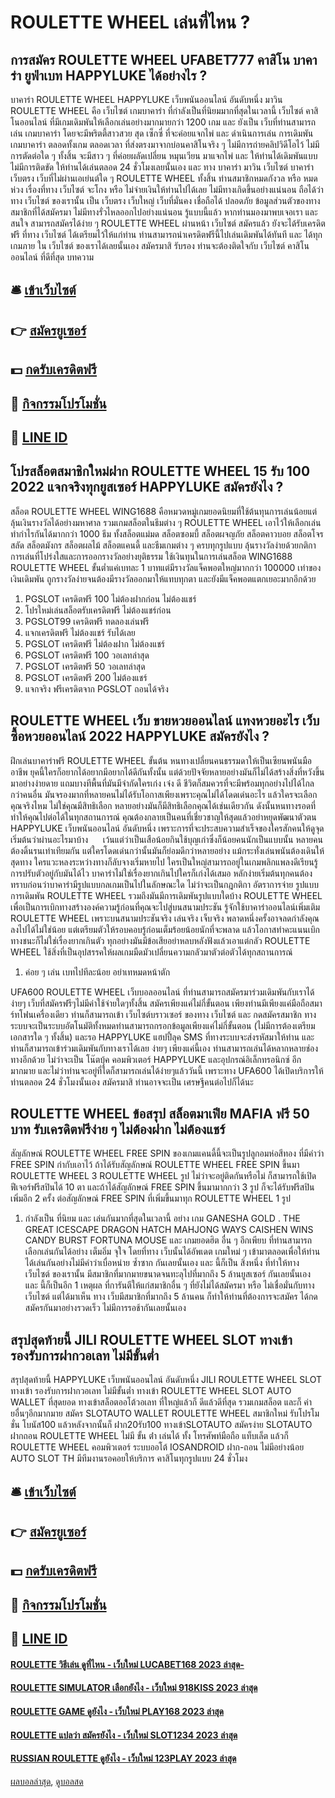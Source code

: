 # ROULETTE WHEEL เล่นที่ไหน ?
## การสมัคร ROULETTE WHEEL UFABET777 คาสิโน บาคาร่า ยูฟ่าเบท HAPPYLUKE ได้อย่างไร ?
บาคาร่า ROULETTE WHEEL HAPPYLUKE เว็บพนันออนไลน์ อันดับหนึ่ง มาวิน ROULETTE WHEEL คือ เว็บไซต์ เกมบาคาร่า ที่กำลังเป็นที่นิยมมากที่สุดในเวลานี้ เว็บไซต์ คาสิโนออนไลน์ ที่มีเกมเดิมพันให้เลือกเล่นอย่างมากมายกว่า 1200 เกม และ ยังเป็น เว็บที่ท่านสามารถเล่น เกมบาคาร่า โดยจะมีพริตตี้สาวสวย สุด เซ็กซี่ ที่จะค่อยแจกไพ่ และ ดำเนินการเล่น การเดิมพัน เกมบาคาร่า ตลอดทั้งเกม ตลอดเวลา ที่ส่งตรงมาจากบ่อนคาสิโนจริง ๆ ไม่มีการถ่ายคลิปวิดีโอไว้ ไม่มีการตัดต่อใด ๆ ทั้งสิ้น จะมีสาว ๆ ที่ค่อยผลัดเปลี่ยน หมุนเวียน มาแจกไพ่ และ ให้ท่านได้เดิมพันแบบไม่มีการติดขัด ให้ท่านได้เล่นตลอด 24 ชั่วโมงเลยนั้นเอง และ ทาง บาคาร่า มาวิน เว็บไซต์ บาคาร่า เว็บตรง เว็บที่ไม่ผ่านเอเย่นต์ใด ๆ ROULETTE WHEEL ทั้งสิ้น ท่านสมาชิกหมดกังวล หรือ หมดห่วง เรื่องที่ทาง เว็บไซต์ จะโกง หรือ ไม่จ่ายเงินให้ท่านไปได้เลย ไม่มีทางเกิดขึ้นอย่างแน่นอน ถือได้ว่า ทาง เว็บไซต์ ของเรานั้น เป็น เว็บตรง เว็บใหญ่ เว็บที่มั่นคง เชื่อถือได้ ปลอดภัย ข้อมูลส่วนตัวของทางสมาชิกที่ได้สมัครมา ไม่มีทางรั่วไหลออกไปอย่างแน่นอน รู้แบบนี้แล้ว หากท่านมองมาพบเจอเรา และ สนใจ สามารถสมัครได้ง่าย ๆ ROULETTE WHEEL ผ่านหน้า เว็บไซต์ สมัครแล้ว ยังจะได้รับเครดิตฟรี ที่ทาง เว็บไซต์ ได้เตรียมไว้ให้แก่ท่าน ท่านสามารถนำเครดิตฟรีนี้ไปเล่นเดิมพันได้ทันที และ ได้ทุกเกมภาย ใน เว็บไซต์ ของเราได้เลยนั้นเอง สมัครมาสิ รับรอง ท่านจะต้องติดใจกับ เว็บไซต์ คาสิโนออนไลน์ ที่ดีที่สุด
บทความ

## 🛎 [เข้าเว็บไซต์](https://bit.ly/3SdLNi2)
## 👉 [สมัครยูเซอร์](https://bit.ly/3SdLNi2)
## 💵 [กดรับเครดิตฟรี](https://bit.ly/3dyRKHj)
## 👑 [กิจกรรมโปรโมชั่น](https://bit.ly/3dyRKHj)
## 📱 [LINE ID](https://bit.ly/3dyRKHj)

## โปรสล็อตสมาชิกใหม่ฝาก ROULETTE WHEEL 15 รับ 100 2022 แจกจริงทุกยูสเซอร์ HAPPYLUKE สมัครยังไง ?
สล็อต ROULETTE WHEEL WING1688 คือหมวดหมู่เกมยอดนิยมที่ใช้ต้นทุนการเล่นน้อยแต่ลุ้นเงินรางวัลได้อย่างมหาศาล รวมเกมสล็อตในธีมต่าง ๆ ROULETTE WHEEL เอาไว้ให้เลือกเล่นทำกำไรกันได้มากกว่า 1000 ธีม ทั้งสล็อตแม่มด สล็อตซอมบี้ สล็อตผจญภัย สล็อตคาวบอย สล็อตโจรสลัด สล็อตมังกร สล็อตผลไม้ สล็อตแคนดี้ และธีมเกมต่าง ๆ ครบทุกรูปแบบ ลุ้นรางวัลง่ายด้วยกติกาการเล่นที่โปร่งใสและการออกรางวัลอย่างยุติธรรม ใช้เงินทุนในการเล่นสล็อต WING1688 ROULETTE WHEEL ขั้นต่ำแค่เบทละ 1 บาทแต่มีรางวัลแจ็คพอตใหญ่มากกว่า 100000 เท่าของเงินเดิมพัน ถูกรางวัลง่ายจนต้องมีรางวัลออกมาให้แทบทุกตา และยังมีแจ็คพอตแตกเยอะมากอีกด้วย
1. PGSLOT เครดิตฟรี 100 ไม่ต้องฝากก่อน ไม่ต้องแชร์
2. โปรใหม่เล่นสล็อตรับเครดิตฟรี ไม่ต้องแชร์ก่อน
3. PGSLOT99 เครดิตฟรี ทดลองเล่นฟรี
4. แจกเครดิตฟรี ไม่ต้องแชร์ รับได้เลย
5. PGSLOT เครดิตฟรี ไม่ต้องฝาก ไม่ต้องแชร์
6. PGSLOT เครดิตฟรี 100 วอเลทล่าสุด
7. PGSLOT เครดิตฟรี 50 วอเลทล่าสุด
8. PGSLOT เครดิตฟรี 200 ไม่ต้องแชร์
9. แจกจริง ฟรีเครดิตจาก PGSLOT ถอนได้จริง

## ROULETTE WHEEL เว็บ ขายหวยออนไลน์ แทงหวยอะไร เว็บซื้อหวยออนไลน์ 2022 HAPPYLUKE สมัครยังไง ?
ฝึกเล่นบาคาร่าฟรี ROULETTE WHEEL ขั้นต้น หนทางเปลี่ยนคนธรรมดาให้เป็นเซียนพนันมืออาชีพ ยุคนี้ใครก็อยากได้อยากมีอยากได้ดีกันทั้งนั้น แต่ด้วยปัจจัยหลายอย่างมันก็ไม่ได้สร้างสิ่งที่หวังขึ้นมาอย่างง่ายดาย แถมบางทีพื้นที่มันมีจำกัดใครเก่ง เจ๋ง ดี ชีวิตก็สมควรที่จะมีพร้อมทุกอย่างไปได้ไกลกว่าคนอื่น มันจรองมากที่หลายคนไม่ได้รับโอกาสเพียงเพราะคุณไม่ได้โดดเด่นอะไร แล้วใครจะเลือกคุณจริงไหม ไม่ใช่คุณมีสิทธิเลือก หลายอย่างมันก็มีสิทธิเลือกคุณได้เช่นเดียวกัน ดังนั้นหนทางรอดที่ทำให้คุณไปต่อได้ในทุกสถานการณ์ คุณต้องกลายเป็นคนที่เชี่ยวชาญให้สุดแล้วอย่าหยุดพัฒนาตัวตน HAPPYLUKE เว็บพนันออนไลน์ อันดับหนึ่ง เพราะการที่จะประสบความสำเร็จของใครสักคนให้ดูจุดเริ่มต้นว่าผ่านอะไรมาบ้าง      เว้นแต่ว่าเป็นเสือน้อยกินใช้บุญเก่าซึ่งก็น้อยคนนักเป็นแบบนั้น หลายคนต้องดิ้นรนเท่าเทียมกัน แต่ใครโดดเด่นกว่านั้นมันก็ย่อมดีกว่าหลายอย่าง แม้กระทั่งเล่นพนันต้องเดินให้สุดทาง ใครแวะหลงระหว่างทางก็ลับจางเริ่มหายไป ใครเป็นใหญ่สามารถอยู่ในเกมพลิกแพลงดีเรียนรู้การปรับตัวอยู่กับมันได้ไว บาคาร่าไม่ใช่เรื่องยากเกินไปใครก็เก่งได้เสมอ หลักง่ายเริ่มต้นทุกคนต้องทราบก่อนว่าบาคาร่ามีรูปแบบกลเกมเป็นไปในลักษณะใด ไม่ว่าจะเป็นกฎกติกา อัตราการจ่าย รูปแบบการเดิมพัน ROULETTE WHEEL รวมถึงมันมีการเดิมพันรูปแบบใดบ้าง ROULETTE WHEEL เพื่อเป็นการเบิกทางสร้างองค์ความรู้ก่อนที่คุณจะไปสู่บนสนามประชัน รู้จักใช้บาคาร่าออนไลน์เพิ่มเติม ROULETTE WHEEL เพราะบนสนามประชันจริง เล่นจริง เจ็บจริง พลาดหนึ่งครั้งอาจลดกำลังคุณลงไปได้ไม่ใช่น้อย แต่เตรียมตัวให้รอบคอบรู้ก่อนเต็มร้อยน้อยนักที่จะพลาด แล้วโอกาสทำคะแนนเบิกทางชนะก็ไม่ใช่เรื่องยากเกินตัว ทุกอย่างมันมีข้อเสียอย่าหลบหลังฟังแล้วเอาแต่กลัว ROULETTE WHEEL ใช้สิ่งที่เป็นอุปสรรคให้ผลเกมมืดมัวเปลี่ยนความกลัวมาตัวต่อตัวได้ทุกสถานการณ์
1. ค่อย ๆ เล่น เบทไปทีละน้อย อย่าเทหมดหน้าตัก

UFA600 ROULETTE WHEEL เว็บบอลออนไลน์ ที่ท่านสามารถสมัครมาร่วมเดิมพันกับเราได้ง่ายๆ เว็บที่สมัครฟรีๆไม่มีค่าใช้จ่ายใดๆทั้งสิ้น สมัครเพียงแค่ไม่กี่ขั้นตอน เพียงท่านมีเพียงแค่มือถือสมาร์ทโฟนเครื่องเดียว ท่านก็สามารถเข้า เว็บไซต์บราวเซอร์ ของทาง เว็บไซต์ และ กดสมัครสมาชิก ทางระบบจะเป็นระบบอัตโนมัติทั้งหมดท่านสามารถกรอกข้อมูลเพียงแค่ไม่กี่ขั้นตอน (ไม่มีการต้องเตรียมเอกสารใด ๆ ทั้งสิ้น) และรอ HAPPYLUKE แฮปปี้ลุค SMS ที่ทางระบบจะส่งรหัสมาให้ท่าน และ ท่านก็สามารถเข้าร่วมเดิมพันกับทางเราได้เลย ง่ายๆ เพียงแค่นี้เอง ท่านสามารถเล่นได้หลากหลายช่องทางอีกด้วย ไม่ว่าจะเป็น โน๊ตบุ้ค คอมพิวเตอร์ HAPPYLUKE และอุปกรณ์อิเล็กทรอนิกซ์ อีกมากมาย และไม่ว่าท่านจะอยู่ที่ใดก็สามารถเล่นได้ง่ายๆแล้ววันนี้ เพราะทาง UFA600 ได้เปิดบริการให้ท่านตลอด 24 ชั่วโมงนั้นเอง สมัครมาสิ ท่านอาจจะเป็น เศรษฐีคนต่อไปก็ได้นะ

## ROULETTE WHEEL ข้อสรุป สล็อตมาเฟีย MAFIA ฟรี 50 บาท รับเครดิตฟรีง่าย ๆ ไม่ต้องฝาก ไม่ต้องแชร์
สัญลักษณ์ ROULETTE WHEEL FREE SPIN ของเกมแคนดี้นี้จะเป็นรูปลูกอมห่อสีทอง ที่มีคำว่า FREE SPIN กำกับเอาไว้ ถ้าได้รับสัญลักษณ์ ROULETTE WHEEL FREE SPIN ขึ้นมา ROULETTE WHEEL 3 ROULETTE WHEEL รูป ไม่ว่าจะอยู่ติดกันหรือไม่ ก็สามารถใช้เปิดฟีเจอร์ฟรีสปินได้ 10 ตา และถ้าได้สัญลักษณ์ FREE SPIN ขึ้นมามากกว่า 3 รูป ก็จะได้รับฟรีสปินเพิ่มอีก 2 ครั้ง ต่อสัญลักษณ์ FREE SPIN ที่เพิ่มขึ้นมาทุก ROULETTE WHEEL 1 รูป
1. กำลังเป็น ที่นิยม และ เล่นกันมากที่สุดในเวลานี้ อย่าง เกม GANESHA GOLD . THE GREAT ICESCAPE DRAGON HATCH MAHJONG WAYS CAISHEN WINS CANDY BURST FORTUNA MOUSE และ เกมยอดฮิต อื่น ๆ อีกเพียบ ที่ท่านสามารถเลือกเล่นกันได้อย่าง เต็มอิ่ม จุใจ โดยที่ทาง เว็บนั้นได้อัพเดต เกมใหม่ ๆ เข้ามาตลอดเพื่อให้ท่านได้เล่นกันอย่างไม่มีคำว่าเบื่อหน่าย ซ้ำซาก กันเลยนั้นเอง และ นี้ก็เป็น สิ่งหนึ่ง ที่ทำให้ทาง เว็บไซต์ ของเรานั้น มีสมาชิกที่มากมายขนาดจนทะลุไปที่มากถึง 5 ล้านยูสเซอร์ กันเลยนั้นเอง และ นี้ก็เป็นอีก 1 เหตุผล ที่การันตีให้แก่สมาชิกอื่น ๆ ที่ยังไม่ได้สมัครมา หรือ ไม่เชื่อมั่นกับทาง เว็บไซต์ แต่ได้มาเห็น ทาง เว็บมีสมาชิกที่มากถึง 5 ล้านคน ก็ทำให้ท่านที่ต้องการจะสมัคร ได้กดสมัครกันมาอย่างรวดเร็ว ไม่มีการรอช้ากันเลยนั้นเอง

## สรุปสุดท้ายนี้ JILI ROULETTE WHEEL SLOT ทางเข้า รองรับการฝากวอเลท ไม่มีขั้นต่ำ
สรุปสุดท้ายนี้ HAPPYLUKE เว็บพนันออนไลน์ อันดับหนึ่ง JILI ROULETTE WHEEL SLOT ทางเข้า รองรับการฝากวอเลท ไม่มีขั้นต่ำ ทางเข้า ROULETTE WHEEL SLOT AUTO WALLET ที่สุดยอด ทางเข้าสล็อตออโต้วอเลท ที่ใหญ่แล้วก็ ดีแล้วดีที่สุด รวมเกมสล็อต และก็ ค่ายอื่นๆอีกมากมาย สมัคร SLOTAUTO WALLET ROULETTE WHEEL สมาชิกใหม่ รับโปรโมชั่น โบนัส100 แล้วหลังจากนั้นก็ ฝาก20รับ100 ทางเข้าSLOTAUTO สมัครง่าย SLOTAUTO ฝากถอน ROULETTE WHEEL ไม่มี ขั้น ต่ํา เล่นได้ ทั้ง โทรศัพท์มือถือ แท็บเล็ต แล้วก็ ROULETTE WHEEL คอมพิวเตอร์ ระบบออโต้ IOSANDROID ฝาก-ถอน ไม่มีอย่างน้อย AUTO SLOT TH มีทีมงานรอคอยให้บริการ คาสิโนทุกรูปแบบ 24 ชั่วโมง

## 🛎 [เข้าเว็บไซต์](https://bit.ly/3SdLNi2)
## 👉 [สมัครยูเซอร์](https://bit.ly/3SdLNi2)
## 💵 [กดรับเครดิตฟรี](https://bit.ly/3dyRKHj)
## 👑 [กิจกรรมโปรโมชั่น](https://bit.ly/3dyRKHj)
## 📱 [LINE ID](https://bit.ly/3dyRKHj)

#### [ROULETTE วิธีเล่น ดูที่ไหน - เว็บใหม่ LUCABET168 2023 ล่าสุด-](https://atom.io/themes/roulette%20วิธีเล่น%20ดูที่ไหน%20-%20เว็บใหม่%20lucabet168%202023%20ล่าสุด-)
#### [ROULETTE SIMULATOR เลือกยังไง - เว็บใหม่ 918KISS 2023 ล่าสุด](https://atom.io/themes/roulette%20simulator%20เลือกยังไง%20-%20เว็บใหม่%20918kiss%202023%20ล่าสุด)
#### [ROULETTE GAME ดูยังไง - เว็บใหม่ PLAY168 2023 ล่าสุด](https://atom.io/themes/roulette%20game%20ดูยังไง%20-%20เว็บใหม่%20play168%202023%20ล่าสุด)
#### [ROULETTE แปลว่า สมัครยังไง - เว็บใหม่ SLOT1234 2023 ล่าสุด](https://atom.io/themes/roulette%20แปลว่า%20สมัครยังไง%20-%20เว็บใหม่%20slot1234%202023%20ล่าสุด)
#### [RUSSIAN ROULETTE ดูยังไง - เว็บใหม่ 123PLAY 2023 ล่าสุด](https://atom.io/themes/russian%20roulette%20ดูยังไง%20-%20เว็บใหม่%20123play%202023%20ล่าสุด)

[ผลบอลล่าสุด](https://siamsport.tv "ผลบอลล่าสุด"), [ดูบอลสด](https://siamsport.tv/ดูบอลสด "ดูบอลสด")